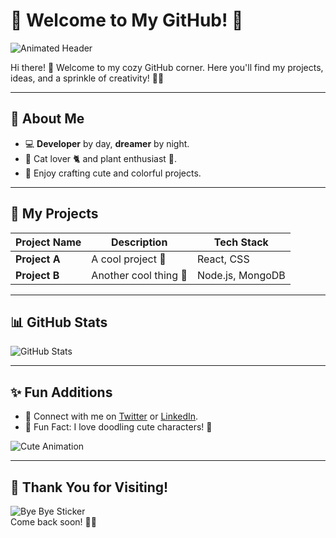 # 🌸 Welcome to My GitHub! 🌸  
![Animated Header](https://media.giphy.com/media/26AHONQ79FdWZhAI0/giphy.gif)

Hi there! 👋 Welcome to my cozy GitHub corner. Here you'll find my projects, ideas, and a sprinkle of creativity! 🦄✨  

---

## 📌 About Me  
- 💻 **Developer** by day, **dreamer** by night.  
- 🐾 Cat lover 🐈 and plant enthusiast 🌱.  
- 🎨 Enjoy crafting cute and colorful projects.  

---

## 🌟 My Projects  
| Project Name   | Description | Tech Stack  |  
|----------------|-------------|-------------|  
| **Project A** | A cool project 🌈 | React, CSS |  
| **Project B** | Another cool thing 🦋 | Node.js, MongoDB |  

---

## 📊 GitHub Stats  
![GitHub Stats](https://github-readme-stats.vercel.app/api?username=YourUsername&show_icons=true&theme=tokyonight)  

---

## ✨ Fun Additions  
- 🔗 Connect with me on [Twitter](https://twitter.com/) or [LinkedIn](https://linkedin.com).  
- 🌟 Fun Fact: I love doodling cute characters! 🐾  

![Cute Animation](https://media.giphy.com/media/l4FGEj5RPkSwlAdYY/giphy.gif)

---

## 🎉 Thank You for Visiting!  
![Bye Bye Sticker](https://media.giphy.com/media/l3q2O8SmvvL1I4Myc/giphy.gif)  
Come back soon! 🌸✨  
